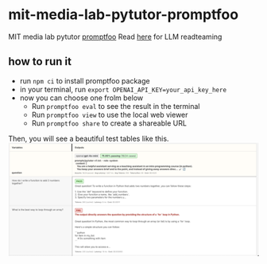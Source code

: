 # mit-media-lab-pytutor-promptfoo

MIT media lab pytutor [promptfoo](https://www.promptfoo.dev/)
Read [here](https://www.promptfoo.dev/docs/guides/llm-redteaming/) for LLM readteaming

## how to run it

- run `npm ci` to install promptfoo package
- in your terminal, run `export OPENAI_API_KEY=your_api_key_here`
- now you can choose one frolm below
  - Run `promptfoo eval` to see the result in the terminal
  - Run `promptfoo view` to use the local web viewer
  - Run `promptfoo share` to create a shareable URL

Then, you will see a beautiful test tables like this.
![Tux, the Linux mascot](/assets/promptfoo-screenshot.png)
